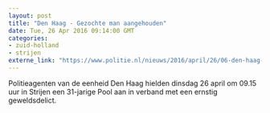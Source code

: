 ```yaml
---
layout: post
title: "Den Haag - Gezochte man aangehouden"
date: Tue, 26 Apr 2016 09:14:00 GMT
categories: 
- zuid-holland 
- strijen 
externe_link: "https://www.politie.nl/nieuws/2016/april/26/06-den-haag-gezochte-man-aangehouden.html"
---
```


Politieagenten van de eenheid Den Haag hielden dinsdag 26 april om 09.15 uur in Strijen een 31-jarige Pool aan in verband met een ernstig geweldsdelict.
